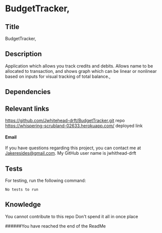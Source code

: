 # BudgetTracker,


## Title

BudgetTracker,

## Description

Application which allows you track credits and debits. Allows name to be allocated to transaction, and shows graph which can be linear or nonlinear based on inputs for visual tracking of total balance.,

## Dependencies

## Relevant links 
 https://github.com/Jwhitehead-drft/BudgetTracker.git   repo
 https://whispering-scrubland-02633.herokuapp.com/      deployed link
#### Email

If you have questions regarding this project, you can contact me at Jakeresides@gmail.com. My GitHub user name is jwhithead-drft

## Tests
For testing, run the following command:

    No tests to run

## Knowledge
You cannot contribute to this repo
Don't spend it all in once place



######You have reached the end of the ReadMe
